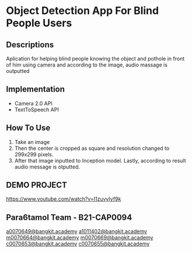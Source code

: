 # Object Detection App For Blind People Users

## Descriptions
Aplication for helping blind people knowing the object and pothole in front of him using camera and 
according to the image, audio massage is outputted

## Implementation
- Camera 2.0 API
- TextToSpeech API

## How To Use  
1. Take an image 
2. Then the center is cropped as square and resolution changed to 299x299 pixels. 
3. After that image inputted to Inception model. Lastly, according to result audio message is otputted.  

## DEMO PROJECT
https://www.youtube.com/watch?v=I1zuvyIyf9k

## Para6tamol Team - B21-CAP0094
a0070649@bangkit.academy
a1011402@bangkit.academy
m0070664@bangkit.academy
m0070669@bangkit.academy
c0070653@bangkit.academy
c0070655@bangkit.academy
